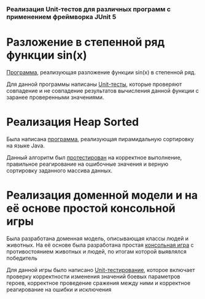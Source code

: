 ### Реализация Unit-тестов для различных программ с применением фреймворка JUnit 5

# Разложение в степенной ряд функции sin(x)

[Программа](.src/main/java/ru/konstantinpetrov/SinusFunction.java), реализующая разложение функции sin(x) в степенной ряд. 

Для данной программы написаны [Unit-тесты](.src/test/java/ru/konstantinpetrov/SinusFunctionTest.java), которые проверяют совпадение и не совпадение результатов вычисления данной функции с заранее проверенными значениями.

# Реализация Heap Sorted

Была написана [программа](.src/main/java/ru/konstantinpetrov/HeapSort.java), реализующая пирамидальную сортировку на языке Java. 

Данный алгоритм был [протестирован](.src/test/java/ru/konstantinpetrov/HeapSortTest.java) на корректное выполнение, правильное реагирование на ошибочные значения и верную сортировку заданного массива данных.

# Реализация доменной модели и на её основе простой консольной игры

Была разработана доменная модель, описывающая классы людей и животных. На её основе была разработана простая [консольная игра](.src/main/java/ru/konstantinpetrov/Task3) с противостоянием животных и людей, по итогам которой выявлялся победитель

Для данной игры было написано [Unit-тестирование](.src/test/java/ru/konstantinpetrov/Task3/BattleTest.java), которое включает проверку корректности изменения значений боевых параметров героев, корректное проведение сражения между ними и корректное реагирование на ошибки и исключения
